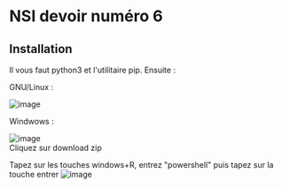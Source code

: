 # NSI devoir numéro 6

## Installation

Il vous faut python3 et l'utilitaire pip.
Ensuite :

GNU/Linux :

![image](https://user-images.githubusercontent.com/104441075/165314201-675e6253-2824-4b6c-a48e-9f41cfddc907.png)

Windwows :

![image](https://user-images.githubusercontent.com/104441075/165314252-053f8937-a22c-4536-99d2-faab13c767d8.png)    
Cliquez sur download zip

Tapez sur les touches windows+R, entrez "powershell" puis tapez sur la touche entrer
![image](https://user-images.githubusercontent.com/104441075/165317678-69775160-7224-4331-b461-8b72ad6e7324.png)

